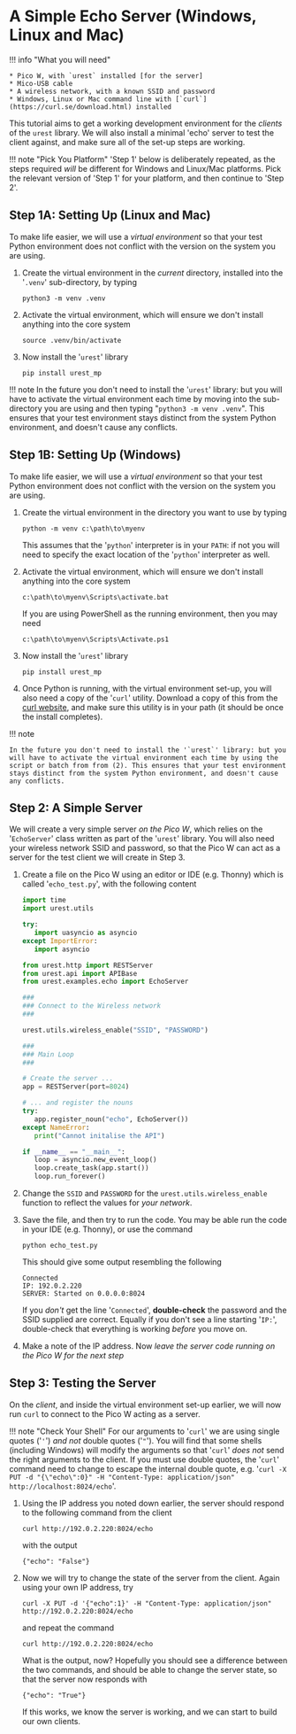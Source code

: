 # A Simple Echo Server (Windows, Linux and Mac)

!!! info "What you will need"

    * Pico W, with `urest` installed [for the server]
    * Mico-USB cable
    * A wireless network, with a known SSID and password
    * Windows, Linux or Mac command line with [`curl`](https://curl.se/download.html) installed

This tutorial aims to get a working development environment for the _clients_ of the `urest` library. We will also install a minimal 'echo' server to test the client against, and make sure all of the set-up steps are working.

!!! note "Pick You Platform"
    'Step 1' below is deliberately repeated, as the steps required _will_ be different for Windows and Linux/Mac platforms. Pick the relevant version of 'Step 1' for your platform, and then continue to 'Step 2'.

## Step 1A: Setting Up (Linux and Mac)

To make life easier, we will use a _virtual environment_ so that your test Python environment does not conflict with the version on the system you are using.

1. Create the virtual environment in the _current_ directory, installed into the '`.venv`' sub-directory, by typing

    ```
    python3 -m venv .venv
    ```

2. Activate the virtual environment, which will ensure we don't install anything into the core system

    ```
    source .venv/bin/activate
    ```

3. Now install the '`urest`' library

    ```
    pip install urest_mp
    ```

!!! note
    In the future you don't need to install the '`urest`' library: but you will have to activate the virtual environment each time by moving into the sub-directory you are using and then typing "`python3 -m venv .venv`". This ensures that your test environment stays distinct from the system Python environment, and doesn't cause any conflicts.

## Step 1B: Setting Up (Windows)

To make life easier, we will use a _virtual environment_ so that your test Python environment does not conflict with the version on the system you are using.

1. Create the virtual environment in the directory you want to use by typing

    ```
    python -m venv c:\path\to\myenv
    ```

    This assumes that the '`python`' interpreter is in your `PATH`: if not you will need to specify the exact location of the '`python`' interpreter as well.

2. Activate the virtual environment, which will ensure we don't install anything into the core system

    ```
    c:\path\to\myenv\Scripts\activate.bat
    ```

    If you are using PowerShell as the running environment, then you may need

    ```
    c:\path\to\myenv\Scripts\Activate.ps1
    ```

3. Now install the '`urest`' library

    ```
    pip install urest_mp
    ```

4. Once Python is running, with the virtual environment set-up, you will also need a copy of the '`curl`' utility. Download a copy of this from the [curl website](https://curl.se/download.html), and make sure this utility is in your path (it should be once the install completes).

!!! note

    In the future you don't need to install the '`urest`' library: but you will have to activate the virtual environment each time by using the script or batch from from (2). This ensures that your test environment stays distinct from the system Python environment, and doesn't cause any conflicts.

## Step 2: A Simple Server

We will create a very simple server _on the Pico W_, which relies on the '`EchoServer`' class written as part of the '`urest`' library. You will also need your wireless network SSID and password, so that the Pico W can act as a server for the test client we will create in Step 3.

1. Create a file on the Pico W using an editor or IDE (e.g. Thonny) which is called '`echo_test.py`', with the following content

      ```python
      import time
      import urest.utils

      try:
         import uasyncio as asyncio
      except ImportError:
         import asyncio

      from urest.http import RESTServer
      from urest.api import APIBase
      from urest.examples.echo import EchoServer

      ###
      ### Connect to the Wireless network
      ###

      urest.utils.wireless_enable("SSID", "PASSWORD")

      ###
      ### Main Loop
      ###

      # Create the server ...
      app = RESTServer(port=8024)

      # ... and register the nouns
      try:
         app.register_noun("echo", EchoServer())
      except NameError:
         print("Cannot initalise the API")

      if __name__ == "__main__":
         loop = asyncio.new_event_loop()
         loop.create_task(app.start())
         loop.run_forever()
      ```

2. Change the `SSID` and `PASSWORD` for the `urest.utils.wireless_enable` function to reflect the values for _your network_.

3. Save the file, and then try to run the code. You may be able run the code in your IDE (e.g. Thonny), or use the command

      ```
      python echo_test.py
      ```

      This should give some output resembling the following

      ```
      Connected
      IP: 192.0.2.220
      SERVER: Started on 0.0.0.0:8024
      ```

      If you _don't_ get the line '`Connected`', **double-check** the password and the SSID supplied are correct. Equally if you don't see a line starting '`IP:`', double-check that everything is working _before_ you move on.

4. Make a note of the IP address. Now _leave the server code running on the Pico W for the next step_

## Step 3: Testing the Server

On the _client_, and inside the virtual environment set-up earlier, we will now run `curl` to connect to the Pico W acting as a server.

!!! note "Check Your Shell"
      For our arguments to '`curl`' we are using single quotes ('`'`') _and not_ double quotes ('`"`'). You will find that some shells (including Windows) will modify the arguments so that '`curl`' _does not_ send the right arguments to the client. If you must use double quotes, the '`curl`' command need to change to escape the internal double quote, e.g. '`curl -X PUT -d "{\"echo\":0}" -H "Content-Type: application/json" http://localhost:8024/echo`'.

1. Using the IP address you noted down earlier, the server should respond to the following command from the client

      ```
      curl http://192.0.2.220:8024/echo
      ```

      with the output

      ````
      {"echo": "False"}
      ````

2. Now we will try to change the state of the server from the client. Again using your own IP address, try

      ```
      curl -X PUT -d '{"echo":1}' -H "Content-Type: application/json" http://192.0.2.220:8024/echo
      ```

      and repeat the command

      ```
      curl http://192.0.2.220:8024/echo
      ```

      What is the output, now? Hopefully you should see a difference between the two commands, and should be able to change the server state, so that the server now responds with

      ````
      {"echo": "True"}
      ````

      If this works, we know the server is working, and we can start to build our own clients.
